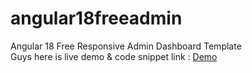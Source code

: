 # angular18freeadmin
Angular 18 Free Responsive Admin Dashboard Template<br>
Guys here is live demo & code snippet link : [Demo](https://therichpost.com/angular-18-free-responsive-admin-dashboard-template/)
